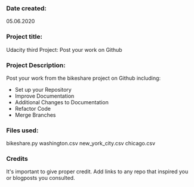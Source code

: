 ### Date created:
05.06.2020

### Project title:
Udacity third Project: Post your work on Github

### Project Description:
Post your work from the bikeshare project on Github
including:
- Set up your Repository
- Improve Documentation
- Additional Changes to Documentation
- Refactor Code
- Merge Branches


### Files used:
bikeshare.py
washington.csv
new_york_city.csv
chicago.csv

### Credits
It's important to give proper credit. Add links to any repo that inspired you or blogposts you consulted.


